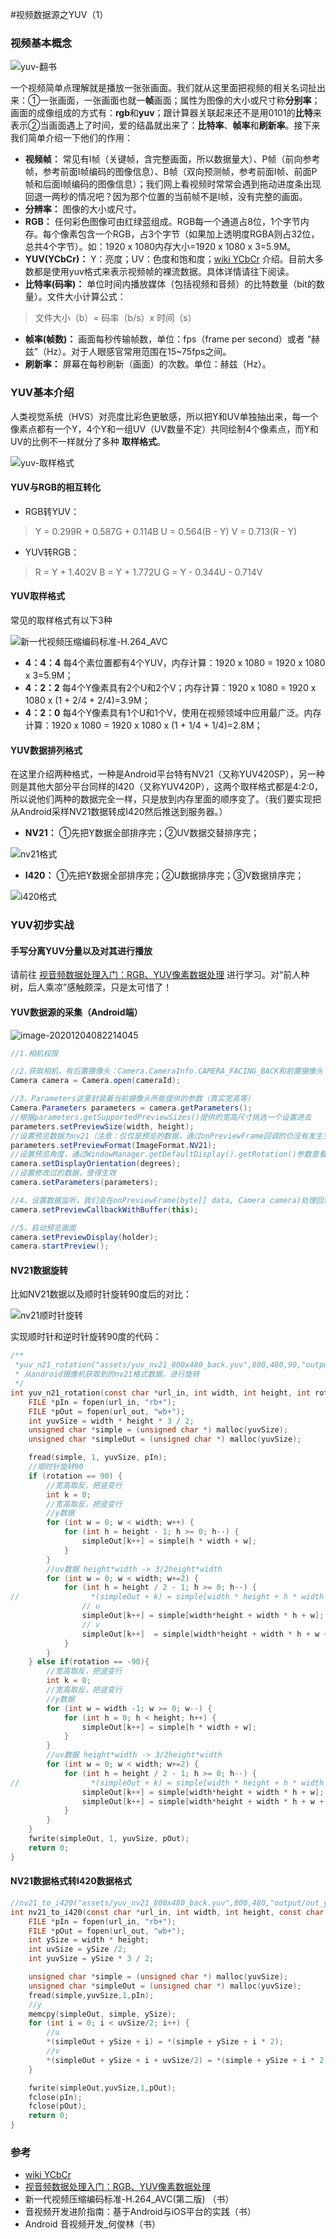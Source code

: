 #视频数据源之YUV（1）


### 视频基本概念

![yuv-翻书](img/1-yuv/yuv-翻书.gif)

一个视频简单点理解就是播放一张张画面。我们就从这里面把视频的相关名词扯出来：①一张画面，一张画面也就一**帧**画面；属性为图像的大小或尺寸称**分别率**；画面的成像组成的方式有：**rgb**和**yuv**；跟计算器关联起来还不是用0101的**比特**来表示②当画面遇上了时间，爱的结晶就出来了：**比特率**、**帧率**和**刷新率**。接下来我们简单介绍一下他们的作用：

- **视频帧：** 常见有I帧（关键帧，含完整画面，所以数据量大）、P帧（前向参考帧，参考前面I帧编码的图像信息）、B帧（双向预测帧，参考前面I帧、前面P帧和后面I帧编码的图像信息）；我们网上看视频时常常会遇到拖动进度条出现回退一两秒的情况吧？因为那个位置的当前帧不是I帧，没有完整的画面。
- **分辨率：** 图像的大小或尺寸。
- **RGB：** 任何彩色图像可由红绿蓝组成。RGB每一个通道占8位，1个字节内存。每个像素包含一个RGB，占3个字节（如果加上透明度RGBA则占32位，总共4个字节）。如：1920 x 1080内存大小=1920 x 1080 x 3=5.9M。
- **YUV(YCbCr)：** Y：亮度；UV：色度和饱和度；[wiki YCbCr](https://zh.wikipedia.org/wiki/YCbCr) 介绍。目前大多数都是使用yuv格式来表示视频帧的裸流数据。具体详情请往下阅读。
- **比特率(码率)：** 单位时间内播放媒体（包括视频和音频）的比特数量（bit的数量）。文件大小计算公式：

> 文件大小（b）= 码率（b/s）x 时间（s）

- **帧率(帧数)：** 画面每秒传输帧数，单位：fps（frame per second）或者 “赫兹”（Hz）。对于人眼感官常用范围在15~75fps之间。
- **刷新率：** 屏幕在每秒刷新（画面）的次数。单位：赫兹（Hz）。

### YUV基本介绍

人类视觉系统（HVS）对亮度比彩色更敏感，所以把Y和UV单独抽出来，每一个像素点都有一个Y，4个Y和一组UV（UV数量不定）共同绘制4个像素点，而Y和UV的比例不一样就分了多种 **取样格式**。

![yuv-取样格式](img/1-yuv/yuv-取样格式.png)

#### YUV与RGB的相互转化

-  RGB转YUV：

> Y = 0.299R + 0.587G + 0.114B
> U = 0.564(B - Y)
> V = 0.713(R - Y)

- YUV转RGB：

> R = Y + 1.402V
> B = Y + 1.772U
> G = Y - 0.344U - 0.714V

#### YUV取样格式

常见的取样格式有以下3种

![新一代视频压缩编码标准-H.264_AVC](img/1-yuv/yuv-取样.png)

- **4：4：4** 每4个素位置都有4个YUV，内存计算：1920 x 1080 = 1920 x 1080 x 3=5.9M；
- **4：2：2** 每4个Y像素具有2个U和2个V；内存计算：1920 x 1080 = 1920 x 1080 x (1 + 2/4 + 2/4)=3.9M；
- **4：2：0** 每4个Y像素具有1个U和1个V，使用在视频领域中应用最广泛。内存计算：1920 x 1080 = 1920 x 1080 x (1 + 1/4 + 1/4)=2.8M；

#### YUV数据排列格式

在这里介绍两种格式，一种是Android平台特有NV21（又称YUV420SP），另一种则是其他大部分平台同样的I420（又称YUV420P），这两个取样格式都是4:2:0，所以说他们两种的数据完全一样，只是放到内存里面的顺序变了。（我们要实现把从Android采样NV21数据转成I420然后推送到服务器。）

- **NV21：** ①先把Y数据全部排序完；②UV数据交替排序完；

![nv21格式](img/1-yuv/yuv-NV21.png)

- **I420：** ①先把Y数据全部排序完；②U数据排序完；③V数据排序完；

![i420格式](img/1-yuv/yuv-I420.png)

### YUV初步实战

#### 手写分离YUV分量以及对其进行播放

请前往 [视音频数据处理入门：RGB、YUV像素数据处理](https://blog.csdn.net/leixiaohua1020/article/details/50534150) 进行学习。对“前人种树，后人乘凉”感触颇深，只是太可惜了！

#### YUV数据源的采集（Android端）

![image-20201204082214045](img/1-yuv/image-20201204082214045.png)

```java
//1.相机权限

//2.获取相机，有后置摄像头：Camera.CameraInfo.CAMERA_FACING_BACK和前置摄像头：Camera.CameraInfo.CAMERA_FACING_FRONT
Camera camera = Camera.open(cameraId);

//3、Parameters这里封装着当前摄像头所能提供的参数（真实宽高等）
Camera.Parameters parameters = camera.getParameters();
//根据parameters.getSupportedPreviewSizes()提供的宽高尺寸挑选一个设置进去
parameters.setPreviewSize(width, height);
//设置预览数据为nv21（注意：仅仅是预览的数据，通过onPreviewFrame回调的仍没有发生变化）
parameters.setPreviewFormat(ImageFormat.NV21);
//设置预览角度，通过WindowManager.getDefaultDisplay().getRotation()参数查看。（因为android手机厂商安装摄像头传感器方向不统一，所以数据可能是旋转过的，所以要回正）
camera.setDisplayOrientation(degrees);
//设置修改过的数据，使得生效
camera.setParameters(parameters);

//4、设置数据监听，我们会在onPreviewFrame(byte[] data, Camera camera)处理回调的数据，这里的数据就是每一帧原始数据流。我们会先把数据按照角度回正（注意回正后的宽高可能是调换的），然后转成I420就行编码发送。
camera.setPreviewCallbackWithBuffer(this);

//5、启动预览画面
camera.setPreviewDisplay(holder);
camera.startPreview();  
```

#### NV21数据旋转

比如NV21数据以及顺时针旋转90度后的对比：

![nv21顺时针旋转](img/1-yuv/yuv-旋转前后.png)

实现顺时针和逆时针旋转90度的代码：

```c
/**
 *yuv_n21_rotation("assets/yuv_nv21_800x480_back.yuv",800,480,90,"output/out_nv21_480x800_back.yuv");
 * 从android摄像机获取到的nv21格式数据，进行旋转
 */
int yuv_n21_rotation(const char *url_in, int width, int height, int rotation, const char *url_out) {
    FILE *pIn = fopen(url_in, "rb+");
    FILE *pOut = fopen(url_out, "wb+");
    int yuvSize = width * height * 3 / 2;
    unsigned char *simple = (unsigned char *) malloc(yuvSize);
    unsigned char *simpleOut = (unsigned char *) malloc(yuvSize);

    fread(simple, 1, yuvSize, pIn);
    //顺时针旋转90
    if (rotation == 90) {
        //宽高取反，把竖变行
        int k = 0;
        //宽高取反，把竖变行
        //y数据
        for (int w = 0; w < width; w++) {
            for (int h = height - 1; h >= 0; h--) {
                simpleOut[k++] = simple[h * width + w];
            }
        }
        //uv数据 height*width -> 3/2height*width
        for (int w = 0; w < width; w+=2) {
            for (int h = height / 2 - 1; h >= 0; h--) {
//                *(simpleOut + k) = simple[width * height + h * width + w];
                // u
                simpleOut[k++] = simple[width*height + width * h + w];
                // v
                simpleOut[k++]  = simple[width*height + width * h + w + 1];
            }
        }
    } else if(rotation == -90){
        //宽高取反，把竖变行
        int k = 0;
        //宽高取反，把竖变行
        //y数据
        for (int w = width -1; w >= 0; w--) {
            for (int h = 0; h < height; h++) {
                simpleOut[k++] = simple[h * width + w];
            }
        }
        //uv数据 height*width -> 3/2height*width
        for (int w = 0; w < width; w+=2) {
            for (int h = height / 2 - 1; h >= 0; h--) {
//                *(simpleOut + k) = simple[width * height + h * width + w];
                simpleOut[k++] = simple[width*height + width * h + w];
                simpleOut[k++] = simple[width*height + width * h + w + 1];
            }
        }
    }
    fwrite(simpleOut, 1, yuvSize, pOut);
    return 0;
}
```

#### NV21数据格式转I420数据格式

```c
//nv21_to_i420("assets/yuv_nv21_800x480_back.yuv",800,480,"output/out_yuv_i420_800x480_back.yuv");
int nv21_to_i420(const char *url_in, int width, int height, const char *url_out){
    FILE *pIn = fopen(url_in, "rb+");
    FILE *pOut = fopen(url_out, "wb+");
    int ySize = width * height;
    int uvSize = ySize /2;
    int yuvSize = ySize * 3 / 2;

    unsigned char *simple = (unsigned char *) malloc(yuvSize);
    unsigned char *simpleOut = (unsigned char *) malloc(yuvSize);
    fread(simple,yuvSize,1,pIn);
    //y
    memcpy(simpleOut, simple, ySize);
    for (int i = 0; i < uvSize/2; i++) {
        //u
        *(simpleOut + ySize + i) = *(simple + ySize + i * 2);
        //v
        *(simpleOut + ySize + i + uvSize/2) = *(simple + ySize + i * 2 + 1);
    }

    fwrite(simpleOut,yuvSize,1,pOut);
    fclose(pIn);
    fclose(pOut);
    return 0;
}
```

### 参考

- [wiki  YCbCr](https://zh.wikipedia.org/wiki/YCbCr)
- [视音频数据处理入门：RGB、YUV像素数据处理](https://blog.csdn.net/leixiaohua1020/article/details/50534150) 
- 新一代视频压缩编码标准-H.264_AVC(第二版) （书）
- 音视频开发进阶指南：基于Android与iOS平台的实践（书）
- Android 音视频开发_何俊林（书）